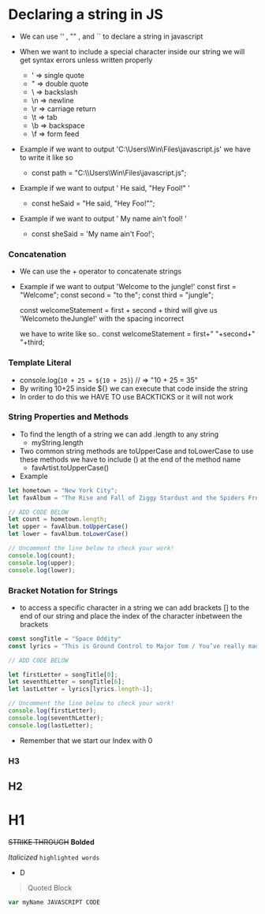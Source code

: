 
# Declaring a string in JS
- We can use '' , "" , and `` to declare a string in javascript 
- When we want to include a special character inside our string we will get syntax errors unless written properly
    - \' => single quote
    - \" => double quote
    - \\ => backslash
    - \n => newline
    - \r => carriage return
    - \t => tab
    - \b => backspace
    - \f => form feed

- Example if we want to output 'C:\Users\Win\Files\javascript.js' we have to write it like so
    - const path = "C:\\\Users\\Win\\Files\\javascript.js";

- Example if we want to output
' He said, "Hey Fool!" ' 
    - const heSaid = "He said, \"Hey Foo!\"";

- Example if we want to output
' My name ain't fool! '
    - const sheSaid = 'My name ain\'t Foo!';



### Concatenation
- We can use the + operator to concatenate strings
- Example if we want to output 'Welcome to the jungle!'
    const first = "Welcome";
    const second = "to the";
    const third = "jungle";

    const welcomeStatement = first + second + third 
    will give us 'Welcometo theJungle!' with the spacing incorrect

    we have to write like so..
    const welcomeStatement = first+" "+second+" "+third;


### Template Literal 
- console.log(`10 + 25 = ${10 + 25}`) // => "10 + 25 = 35"
- By writing 10+25 inside ${} we can execute that code inside the string 
- In order to do this we HAVE TO use BACKTICKS or it will not work


### String Properties and Methods
- To find the length of a string we can add .length to any string
    - myString.length
- Two common string methods are toUpperCase and toLowerCase to use these methods we have to include () at the end of the method name
    - favArtist.toUpperCase()
- Example
```JAVASCRIPT
let hometown = "New York City";
let favAlbum = "The Rise and Fall of Ziggy Stardust and the Spiders From Mars"

// ADD CODE BELOW
let count = hometown.length;
let upper = favAlbum.toUpperCase()
let lower = favAlbum.toLowerCase()

// Uncomment the line below to check your work!
console.log(count);
console.log(upper);
console.log(lower);
```

### Bracket Notation for Strings
- to access a specific character in a string we can add brackets [] to the end of our string and place the index of the character inbetween the brackets
```JAVASCRIPT
const songTitle = "Space Oddity"
const lyrics = "This is Ground Control to Major Tom / You’ve really made the grade"

// ADD CODE BELOW

let firstLetter = songTitle[0];
let seventhLetter = songTitle[6];
let lastLetter = lyrics[lyrics.length-1];

// Uncomment the line below to check your work!
console.log(firstLetter);
console.log(seventhLetter);
console.log(lastLetter);
```
- Remember that we start our Index with 0 


### H3
## H2
# H1
~~STRIKE THROUGH~~
**Bolded**

*Italicized*
`highlighted words`
 - D
 >Quoted Block

 ```JAVASCRIPT
var myName JAVASCRIPT CODE
 ```






